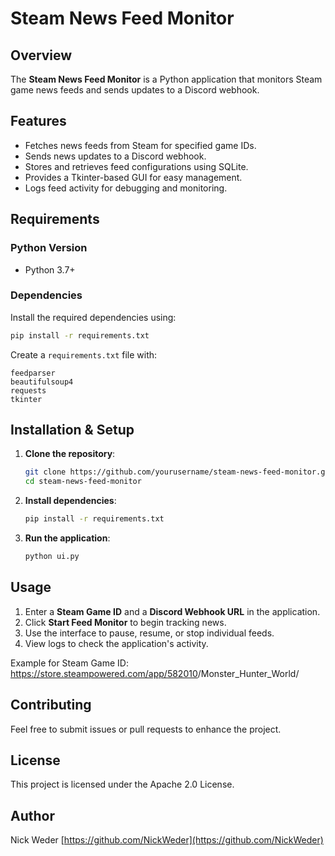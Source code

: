 # Steam News Feed Monitor

## Overview

The **Steam News Feed Monitor** is a Python application that monitors Steam game news feeds and sends updates to a Discord webhook.

## Features

- Fetches news feeds from Steam for specified game IDs.
- Sends news updates to a Discord webhook.
- Stores and retrieves feed configurations using SQLite.
- Provides a Tkinter-based GUI for easy management.
- Logs feed activity for debugging and monitoring.

## Requirements

### Python Version

- Python 3.7+

### Dependencies

Install the required dependencies using:

```sh
pip install -r requirements.txt
```

Create a `requirements.txt` file with:

```
feedparser
beautifulsoup4
requests
tkinter
```

## Installation & Setup

1. **Clone the repository**:
   ```sh
   git clone https://github.com/yourusername/steam-news-feed-monitor.git
   cd steam-news-feed-monitor
   ```
2. **Install dependencies**:
   ```sh
   pip install -r requirements.txt
   ```
3. **Run the application**:
   ```sh
   python ui.py
   ```

## Usage

1. Enter a **Steam Game ID** and a **Discord Webhook URL** in the application.
2. Click **Start Feed Monitor** to begin tracking news.
3. Use the interface to pause, resume, or stop individual feeds.
4. View logs to check the application's activity.

Example for Steam Game ID:
https://store.steampowered.com/app/<ins>582010</ins>/Monster_Hunter_World/

## Contributing

Feel free to submit issues or pull requests to enhance the project.

## License

This project is licensed under the Apache 2.0 License.

## Author

Nick Weder [https://github.com/NickWeder](https://github.com/NickWeder)

